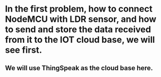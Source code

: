 <h1> In the first problem, how to connect NodeMCU with LDR sensor, and how to send and store the data received from it to the IOT cloud base, we will see first.</h1>


<h2> We will use ThingSpeak as the cloud base here. </h2>



